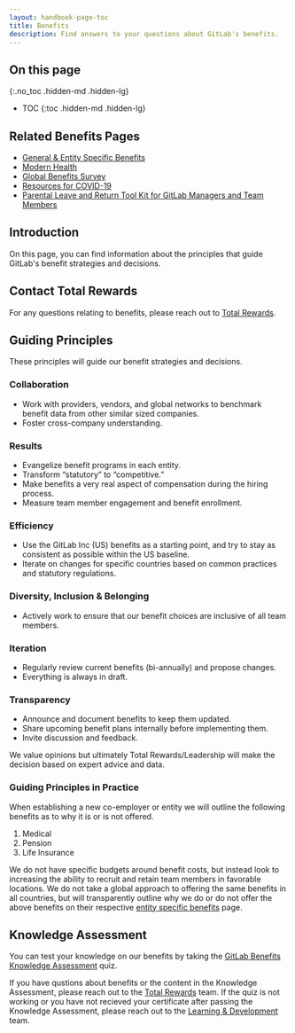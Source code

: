 ```yaml
---
layout: handbook-page-toc
title: Benefits
description: Find answers to your questions about GitLab's benefits.
---
```


## On this page
{:.no_toc .hidden-md .hidden-lg}

- TOC
{:toc .hidden-md .hidden-lg}

## Related Benefits Pages
* [General & Entity Specific Benefits](/handbook/total-rewards/benefits/general-and-entity-benefits/)
* [Modern Health](/handbook/total-rewards/benefits/modern-health)
* [Global Benefits Survey](/handbook/total-rewards/benefits/benefits-survey)
* [Resources for COVID-19](/handbook/total-rewards/benefits/covid-19)
* [Parental Leave and Return Tool Kit for GitLab Managers and Team Members](/handbook/total-rewards/benefits/parental-leave-toolkit/)

## Introduction

On this page, you can find information about the principles that guide GitLab's benefit strategies and decisions.

## Contact Total Rewards
For any questions relating to benefits, please reach out to [Total Rewards](/handbook/people-group/#how-to-reach-the-right-member-of-the-people-group).

## Guiding Principles

These principles will guide our benefit strategies and decisions.

### Collaboration
  - Work with providers, vendors, and global networks to benchmark benefit data from other similar sized companies.
  - Foster cross-company understanding.

### Results
  - Evangelize benefit programs in each entity.
  - Transform “statutory” to “competitive.”
  - Make benefits a very real aspect of compensation during the hiring process.
  - Measure team member engagement and benefit enrollment.

### Efficiency
  - Use the GitLab Inc (US) benefits as a starting point, and try to stay as consistent as possible within the US baseline.
  - Iterate on changes for specific countries based on common practices and statutory regulations.

### Diversity, Inclusion & Belonging
  - Actively work to ensure that our benefit choices are inclusive of all team members.

### Iteration
  - Regularly review current benefits (bi-annually) and propose changes.
  - Everything is always in draft.

### Transparency
  - Announce and document benefits to keep them updated.
  - Share upcoming benefit plans internally before implementing them.
  - Invite discussion and feedback.

We value opinions but ultimately Total Rewards/Leadership will make the decision based on expert advice and data.

### Guiding Principles in Practice

When establishing a new co-employer or entity we will outline the following benefits as to why it is or is not offered.

1. Medical
1. Pension
1. Life Insurance

We do not have specific budgets around benefit costs, but instead look to increasing the ability to recruit and retain team members in favorable locations. We do not take a global approach to offering the same benefits in all countries, but will transparently outline why we do or do not offer the above benefits on their respective [entity specific benefits](/handbook/total-rewards/benefits/general-and-entity-benefits/#entity-benefits) page.

## Knowledge Assessment

You can test your knowledge on our benefits by taking the [GitLab Benefits Knowledge Assessment](https://docs.google.com/forms/d/e/1FAIpQLSekATud1Pzq6tHfX8bqXXu9kvMwLpUxOfoHWhD-GmSsSfEVeQ/viewform) quiz.

If you have qustions about benefits or the content in the Knowledge Assessment, please reach out to the [Total Rewards](/handbook/people-group/#how-to-reach-the-right-member-of-the-people-group) team. If the quiz is not working or you have not recieved your certificate after passing the Knowledge Assessment, please reach out to the [Learning & Development](/handbook/people-group/learning-and-development/#how-to-communicate-with-us) team.
